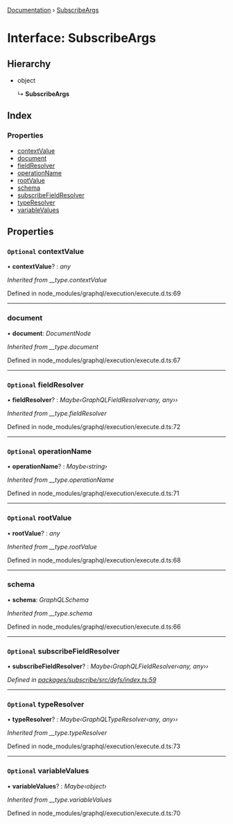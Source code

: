 [Documentation](../README.md) › [SubscribeArgs](subscribeargs.md)

# Interface: SubscribeArgs

## Hierarchy

* object

  ↳ **SubscribeArgs**

## Index

### Properties

* [contextValue](subscribeargs.md#optional-contextvalue)
* [document](subscribeargs.md#document)
* [fieldResolver](subscribeargs.md#optional-fieldresolver)
* [operationName](subscribeargs.md#optional-operationname)
* [rootValue](subscribeargs.md#optional-rootvalue)
* [schema](subscribeargs.md#schema)
* [subscribeFieldResolver](subscribeargs.md#optional-subscribefieldresolver)
* [typeResolver](subscribeargs.md#optional-typeresolver)
* [variableValues](subscribeargs.md#optional-variablevalues)

## Properties

### `Optional` contextValue

• **contextValue**? : *any*

*Inherited from __type.contextValue*

Defined in node_modules/graphql/execution/execute.d.ts:69

___

###  document

• **document**: *DocumentNode*

*Inherited from __type.document*

Defined in node_modules/graphql/execution/execute.d.ts:67

___

### `Optional` fieldResolver

• **fieldResolver**? : *Maybe‹GraphQLFieldResolver‹any, any››*

*Inherited from __type.fieldResolver*

Defined in node_modules/graphql/execution/execute.d.ts:72

___

### `Optional` operationName

• **operationName**? : *Maybe‹string›*

*Inherited from __type.operationName*

Defined in node_modules/graphql/execution/execute.d.ts:71

___

### `Optional` rootValue

• **rootValue**? : *any*

*Inherited from __type.rootValue*

Defined in node_modules/graphql/execution/execute.d.ts:68

___

###  schema

• **schema**: *GraphQLSchema*

*Inherited from __type.schema*

Defined in node_modules/graphql/execution/execute.d.ts:66

___

### `Optional` subscribeFieldResolver

• **subscribeFieldResolver**? : *Maybe‹GraphQLFieldResolver‹any, any››*

*Defined in [packages/subscribe/src/defs/index.ts:59](https://github.com/badbatch/graphql-box/blob/313a3bd/packages/subscribe/src/defs/index.ts#L59)*

___

### `Optional` typeResolver

• **typeResolver**? : *Maybe‹GraphQLTypeResolver‹any, any››*

*Inherited from __type.typeResolver*

Defined in node_modules/graphql/execution/execute.d.ts:73

___

### `Optional` variableValues

• **variableValues**? : *Maybe‹object›*

*Inherited from __type.variableValues*

Defined in node_modules/graphql/execution/execute.d.ts:70
